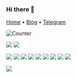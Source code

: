 ### Hi there 👋

[Home](https://github.com/Silentely) •
[Blog](X) •
[Telegram](X)

![Counter](https://count.getloli.com/get/@silentely?theme=rule34)

![](https://img.shields.io/badge/Windows-10-2376bc?style=flat-square&logo=windows&logoColor=ffffff)
![](https://img.shields.io/badge/IDE-Visual%20Studio%20Code-blue?style=flat-square&logo=visual-studio-code&logoColor=ffffff)

![](https://img.shields.io/badge/-Git-f05032?style=flat-square&logo=git&logoColor=white)
![](https://img.shields.io/badge/-HTML5-E34F26?style=flat-square&logo=html5&logoColor=white)
![](https://img.shields.io/badge/-Linux-fcc624?style=flat-square&logo=linux&logoColor=white)
![](https://img.shields.io/badge/-JavaScript-f7e018?style=flat-square&logo=javascript&logoColor=white)
![](https://img.shields.io/badge/-Nginx-269539?style=flat-square&logo=nginx&logoColor=ffffff)
![](https://img.shields.io/badge/-Vue.js-4fc08d?style=flat-square&logo=vue.js&logoColor=ffffff)
![](https://img.shields.io/badge/-Docker-2496ED?style=flat-square&logo=docker&logoColor=ffffff)
![](https://img.shields.io/badge/-CSS3-1572B6?style=flat-square&logo=css3&logoColor=white)
![](https://img.shields.io/badge/-PHP-4F5B93?style=flat-square&logo=php&logoColor=white)

<img src="https://github-readme-stats.vercel.app/api?username=Silentely&show_icons=true&theme=radical" />

<!--
### Hi there 👋
**Silentely/Silentely** is a ✨ _special_ ✨ repository because its `README.md` (this file) appears on your GitHub profile.

Here are some ideas to get you started:

- 🔭 I’m currently working on ...
- 🌱 I’m currently learning ...
- 👯 I’m looking to collaborate on ...
- 🤔 I’m looking for help with ...
- 💬 Ask me about ...
- 📫 How to reach me: ...
- 😄 Pronouns: ...
- ⚡ Fun fact: ...
-->
